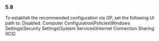### 5.8  
To establish the recommended configuration via GP, set the following UI path to: Disabled. 
Computer Configuration\Policies\Windows Settings\Security Settings\System 
Services\Internet Connection Sharing (ICS) 
